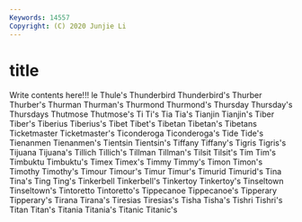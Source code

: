 ```yaml
---
Keywords: 14557
Copyright: (C) 2020 Junjie Li
---
```


# title

Write contents here!!!
le 
Thule's 
Thunderbird
Thunderbird's 
Thurber 
Thurber's 
Thurman 
Thurman's 
Thurmond 
Thurmond's 
Thursday 
Thursday's 
Thursdays
Thutmose 
Thutmose's 
Ti 
Ti's 
Tia 
Tia's 
Tianjin 
Tianjin's 
Tiber 
Tiber's
Tiberius 
Tiberius's 
Tibet 
Tibet's 
Tibetan 
Tibetan's 
Tibetans 
Ticketmaster 
Ticketmaster's 
Ticonderoga
Ticonderoga's 
Tide 
Tide's 
Tienanmen 
Tienanmen's 
Tientsin 
Tientsin's 
Tiffany 
Tiffany's 
Tigris
Tigris's 
Tijuana 
Tijuana's 
Tillich 
Tillich's 
Tillman 
Tillman's 
Tilsit 
Tilsit's 
Tim
Tim's 
Timbuktu 
Timbuktu's 
Timex 
Timex's 
Timmy 
Timmy's 
Timon 
Timon's 
Timothy
Timothy's 
Timour 
Timour's 
Timur 
Timur's 
Timurid 
Timurid's 
Tina 
Tina's 
Ting
Ting's 
Tinkerbell 
Tinkerbell's 
Tinkertoy 
Tinkertoy's 
Tinseltown 
Tinseltown's 
Tintoretto 
Tintoretto's 
Tippecanoe
Tippecanoe's 
Tipperary 
Tipperary's 
Tirana 
Tirana's 
Tiresias 
Tiresias's 
Tisha 
Tisha's 
Tishri
Tishri's 
Titan 
Titan's 
Titania 
Titania's 
Titanic 
Titanic's 
